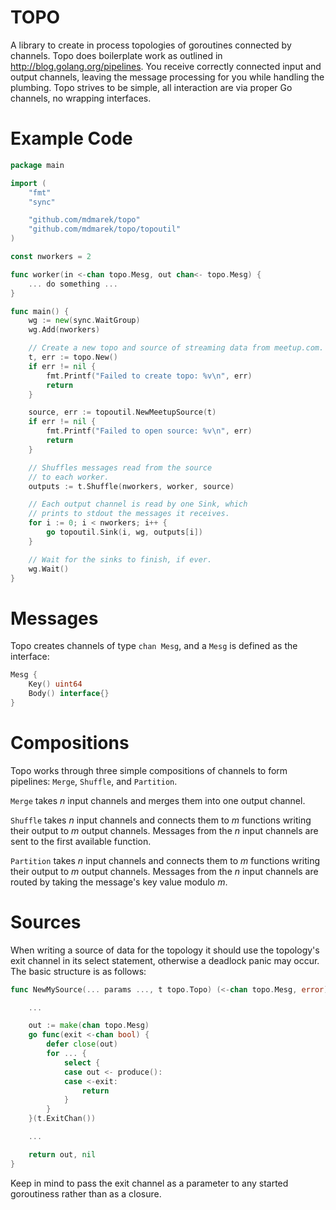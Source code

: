 TOPO
====

A library to create in process topologies of goroutines connected by channels.
Topo does boilerplate work as outlined in http://blog.golang.org/pipelines.
You receive correctly connected input and output channels, leaving the
message processing for you while handling the plumbing. Topo strives to be
simple, all interaction are via proper Go channels, no wrapping interfaces.

# Example Code

```go
package main

import (
	"fmt"
	"sync"

	"github.com/mdmarek/topo"
	"github.com/mdmarek/topo/topoutil"
)

const nworkers = 2

func worker(in <-chan topo.Mesg, out chan<- topo.Mesg) {
	... do something ...
}

func main() {
	wg := new(sync.WaitGroup)
	wg.Add(nworkers)

	// Create a new topo and source of streaming data from meetup.com.
	t, err := topo.New()
	if err != nil {
		fmt.Printf("Failed to create topo: %v\n", err)
		return
	}

	source, err := topoutil.NewMeetupSource(t)
	if err != nil {
		fmt.Printf("Failed to open source: %v\n", err)
		return
	}

	// Shuffles messages read from the source
	// to each worker.
	outputs := t.Shuffle(nworkers, worker, source)

	// Each output channel is read by one Sink, which
	// prints to stdout the messages it receives.
	for i := 0; i < nworkers; i++ {
		go topoutil.Sink(i, wg, outputs[i])
	}

	// Wait for the sinks to finish, if ever.
	wg.Wait()
}
```

# Messages

Topo creates channels of type `chan Mesg`, and a `Mesg` is defined as the
interface: 

```go
Mesg { 
	Key() uint64
	Body() interface{}
}
```

# Compositions

Topo works through three simple compositions of channels to form pipelines: 
`Merge`, `Shuffle`, and `Partition`.

`Merge` takes _n_ input channels and merges them into one output channel.  

`Shuffle` takes _n_ input channels and connects them to _m_ functions writing their output 
to _m_ output channels. Messages from the _n_ input channels are sent to the first
available function.

`Partition` takes _n_ input channels and connects them to _m_ functions writing their output
to _m_ output channels. Messages from the _n_ input channels are routed by taking the
message's key value modulo _m_.

# Sources

When writing a source of data for the topology it should use the topology's exit channel
in its select statement, otherwise a deadlock panic may occur. The basic structure is
as follows:

```go
func NewMySource(... params ..., t topo.Topo) (<-chan topo.Mesg, error) {

	...

	out := make(chan topo.Mesg)
	go func(exit <-chan bool) {
		defer close(out)
		for ... {
			select {
			case out <- produce():
			case <-exit:
				return
			}
		}
	}(t.ExitChan())

	...

	return out, nil
}
```

Keep in mind to pass the exit channel as a parameter to any started goroutiness rather
than as a closure.